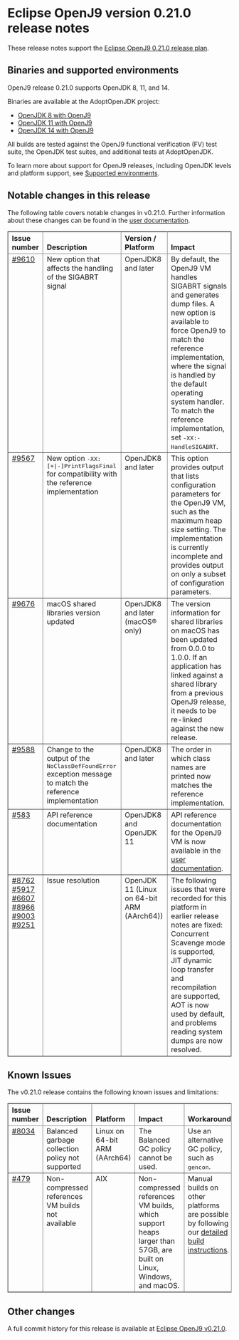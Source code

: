 <!--
* Copyright (c) 2020, 2021 IBM Corp. and others
*
* This program and the accompanying materials are made
* available under the terms of the Eclipse Public License 2.0
* which accompanies this distribution and is available at
* https://www.eclipse.org/legal/epl-2.0/ or the Apache
* License, Version 2.0 which accompanies this distribution and
* is available at https://www.apache.org/licenses/LICENSE-2.0.
*
* This Source Code may also be made available under the
* following Secondary Licenses when the conditions for such
* availability set forth in the Eclipse Public License, v. 2.0
* are satisfied: GNU General Public License, version 2 with
* the GNU Classpath Exception [1] and GNU General Public
* License, version 2 with the OpenJDK Assembly Exception [2].
*
* [1] https://www.gnu.org/software/classpath/license.html
* [2] https://openjdk.org/legal/assembly-exception.html
*
* SPDX-License-Identifier: EPL-2.0 OR Apache-2.0 OR GPL-2.0 WITH
* Classpath-exception-2.0 OR LicenseRef-GPL-2.0 WITH Assembly-exception
-->

# Eclipse OpenJ9 version 0.21.0 release notes

These release notes support the [Eclipse OpenJ9 0.21.0 release plan](https://projects.eclipse.org/projects/technology.openj9/releases/0.21.0/plan).

## Binaries and supported environments

OpenJ9 release 0.21.0 supports OpenJDK 8, 11, and 14.

Binaries are available at the AdoptOpenJDK project:

- [OpenJDK 8 with OpenJ9](https://adoptopenjdk.net/archive.html?variant=openjdk8&jvmVariant=openj9)
- [OpenJDK 11 with OpenJ9](https://adoptopenjdk.net/archive.html?variant=openjdk11&jvmVariant=openj9)
- [OpenJDK 14 with OpenJ9](https://adoptopenjdk.net/archive.html?variant=openjdk14&jvmVariant=openj9)

All builds are tested against the OpenJ9 functional verification (FV) test suite, the OpenJDK test suites, and additional tests at AdoptOpenJDK.

To learn more about support for OpenJ9 releases, including OpenJDK levels and platform support, see [Supported environments](https://eclipse.org/openj9/docs/openj9_support/index.html).


## Notable changes in this release

The following table covers notable changes in v0.21.0. Further information about these changes can be found in the [user documentation](https://www.eclipse.org/openj9/docs/version0.21/).

<table cellpadding="4" cellspacing="0" summary="" width="100%" rules="all" frame="border" border="1"><thead align="left">
<tr valign="bottom">
<th valign="bottom">Issue number</th>
<th valign="bottom">Description</th>
<th valign="bottom">Version / Platform</th>
<th valign="bottom">Impact</th>
</tr>
</thead>
<tbody>

<tr><td valign="top"><a href="https://github.com/eclipse-openj9/openj9/pull/9610">#9610</a></td>
<td valign="top">New option that affects the handling of the SIGABRT signal</td>
<td valign="top">OpenJDK8 and later</td>
<td valign="top">By default, the OpenJ9 VM handles SIGABRT signals and generates dump files. A new option is available to force OpenJ9 to match the
reference implementation, where the signal is handled by the default operating system handler. To match the reference implementation, set <tt>-XX:-HandleSIGABRT</tt>.</td>
</tr>

<tr><td valign="top"><a href="https://github.com/eclipse-openj9/openj9/pull/9567">#9567</a></td>
<td valign="top">New option <tt>-XX:[+|-]PrintFlagsFinal</tt> for compatibility with the reference implementation</td>
<td valign="top">OpenJDK8 and later</td>
<td valign="top">This option provides output that lists configuration parameters for the OpenJ9 VM, such as the maximum heap size setting. The
implementation is currently incomplete and provides output on only a subset of configuration parameters.</td>
</tr>

<tr><td valign="top"><a href="https://github.com/eclipse-openj9/openj9/pull/9676">#9676</a></td>
<td valign="top">macOS shared libraries version updated</td>
<td valign="top">OpenJDK8 and later (macOS&reg; only)</td>
<td valign="top">The version information for shared libraries on macOS has been updated from 0.0.0 to 1.0.0. If an application has linked against a shared library from a previous OpenJ9 release, it needs to be re-linked against the new release.</td>
</tr>

<tr><td valign="top"><a href="https://github.com/eclipse-openj9/openj9/pull/9588">#9588</a></td>
<td valign="top">Change to the output of the <tt>NoClassDefFoundError</tt> exception message to match the reference implementation</td>
<td valign="top">OpenJDK8 and later</td>
<td valign="top">The order in which class names are printed now matches the reference implementation.</td>
</tr>

<tr><td valign="top"><a href="https://github.com/eclipse-openj9/openj9-docs/pull/583">#583</a></td>
<td valign="top">API reference documentation</td>
<td valign="top">OpenJDK8 and OpenJDK 11</td>
<td valign="top">API reference documentation for the OpenJ9 VM is now available in the <a href="https://www.eclipse.org/openj9/docs/api-overview/">user documentation</a>.</td>
</tr>

<tr><td valign="top"><a href="https://github.com/eclipse-openj9/openj9/issues/8762">#8762</a> <a href="https://github.com/eclipse-openj9/openj9/issues/5917">#5917</a> <a href="https://github.com/eclipse-openj9/openj9/issues/6607">#6607</a> <a href="https://github.com/eclipse-openj9/openj9/issues/8966">#8966</a> <a href="https://github.com/eclipse-openj9/openj9/issues/9003">#9003</a> <a href="https://github.com/eclipse-openj9/openj9/issues/9251">#9251</a></td>
<td valign="top">Issue resolution</td>
<td valign="top">OpenJDK 11 (Linux on 64-bit ARM (AArch64))</td>
<td valign="top">The following issues that were recorded for this platform in earlier release notes are fixed: Concurrent Scavenge mode is supported,
JIT dynamic loop transfer and recompilation are supported, AOT is now used by default, and problems reading system dumps are now resolved.</td>
</tr>

</table>


## Known Issues

The v0.21.0 release contains the following known issues and limitations:

<table cellpadding="4" cellspacing="0" summary="" width="100%" rules="all" frame="border" border="1">
<thead align="left">
<tr valign="bottom">
<th valign="bottom">Issue number</th>
<th valign="bottom">Description</th>
<th valign="bottom">Platform</th>
<th valign="bottom">Impact</th>
<th valign="bottom">Workaround</th>
</tr>
</thead>
<tbody>

<tr><td valign="top"><a href="https://github.com/eclipse-openj9/openj9/issues/8034">#8034</a></td>
<td valign="top">Balanced garbage collection policy not supported</td>
<td valign="top">Linux on 64-bit ARM (AArch64)</td>
<td valign="top">The Balanced GC policy cannot be used. </td>
<td valign="top">Use an alternative GC policy, such as <tt>gencon</tt>.</td>
</tr>

<tr><td valign="top"><a href="https://github.com/eclipse-openj9/openj9/issues/479">#479</a></td>
<td valign="top">Non-compressed references VM builds not available</td>
<td valign="top">AIX</td>
<td valign="top">Non-compressed references VM builds, which support heaps larger than 57GB, are built on Linux, Windows, and macOS. </td>
<td valign="top">Manual builds on other platforms are possible by following our <a href="https://github.com/eclipse-openj9/openj9/blob/master/buildenv/Build_Instructions_V8.md">detailed build instructions</a>.</td>
</tr>

</tbody>
</table>


## Other changes

A full commit history for this release is available at [Eclipse OpenJ9 v0.21.0](https://github.com/eclipse-openj9/openj9/releases/tag/openj9-0.21.0).
